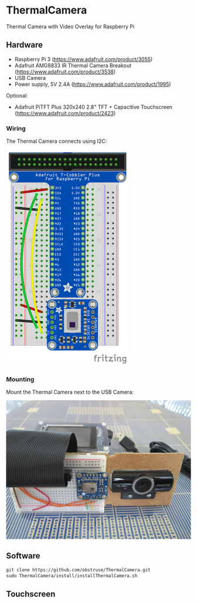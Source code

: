 # ThermalCamera
Thermal Camera with Video Overlay for Raspberry Pi

## Hardware
- Raspberry Pi 3 (https://www.adafruit.com/product/3055)
- Adafruit AMG8833 IR Thermal Camera Breakout (https://www.adafruit.com/product/3538)
- USB Camera
- Power supply, 5V 2.4A (https://www.adafruit.com/product/1995)

Optional:
- Adafruit PiTFT Plus 320x240 2.8" TFT + Capacitive Touchscreen (https://www.adafruit.com/product/2423)

### Wiring
The Thermal Camera connects using I2C:

![Wiring](/Images/wiring.png)

### Mounting
Mount the Thermal Camera next to the USB Camera:

![Mounting](Images/mount.jpg)

## Software

```
git clone https://github.com/obstruse/ThermalCamera.git
sudo ThermalCamera/install/installThermalCamera.sh
```
## Touchscreen
